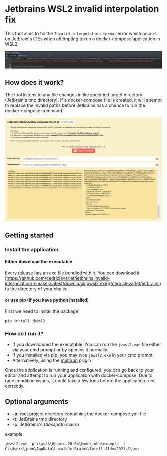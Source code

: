 # Jetbrains WSL2 invalid interpolation fix

This tool aims to fix the `Invalid interpolation format` error which occurs on Jetbrain's IDEs when attempting to run a docker-compose 
application in WSL2.

![interpolate error](docs/error.png)

## How does it work?

The tool listens to any file changes in the specified target directory (Jetbrain's tmp directory). If a docker-compose file is created, it will attempt to replace the invalid paths before Jetbrains has a chance to run the docker-compose command.

![interpolate error](docs/app.png)

## Getting started

### Install the application 
#### Either download the executable

Every release has an exe file bundled with it. You can download it [https://github.com/cedriclevarlet/jetbrains.invalid-interpolation/releases/latest/download/jbwsl2.exe](/cedriclevarlet/jetbrains) to the directory of your choice.

#### or use pip (If you have python installed)

First we need to install the package
```shell
pip install jbwsl2
```

### How do I run it?

- If you downloaded the executable: You can run the `jbwsl2.exe` file either via your cmd prompt or by opening it normally.
- If you installed via pip, you may type `jbwsl2.exe` in your cmd prompt
- Alternatively, using the [multirun](https://plugins.jetbrains.com/plugin/7248-multirun/) plugin

Once the application is running and configured, you can go back to your editor and attempt to run your application with docker-compose.
Due to race condition issues, it could take a few tries before the application runs correctly.

## Optional arguments

- **-p**: root project directory containing the docker-compose.yml file
- **-t**: JetBrains tmp directory
- **-c**: JetBrains's $Classpath$ macro

example:
```shell
jbwsl2.exe -p \\wsl$\Ubuntu-20.04\home\john\example -t C:\Users\john\AppData\Local\JetBrains\IntelliJIdea2021.1\tmp
```


